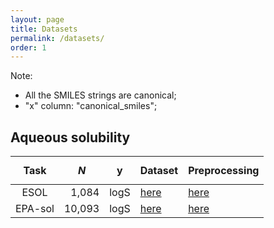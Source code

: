 ```yaml
---
layout: page
title: Datasets
permalink: /datasets/
order: 1
---
```


<script id="MathJax-script" async src="https://cdn.jsdelivr.net/npm/mathjax@3/es5/tex-mml-chtml.js"></script>


Note:

* All the SMILES strings are canonical;
* "x" column: "canonical_smiles";


## Aqueous solubility

| Task    | $$N$$  | y    | Dataset                                     | Preprocessing                           |
|:-------:|-------:|------|---------------------------------------------|-----------------------------------------|
| ESOL    |  1,084 | logS | [here](/ADMET/datasets/solubility_ESOL.csv) | [here](/ADMET/datasets/solubility_esol) |
| EPA-sol | 10,093 | logS | [here](/ADMET/datasets/solubility_EPA.csv)  | [here](/ADMET/datasets/solubility_epa)  |
